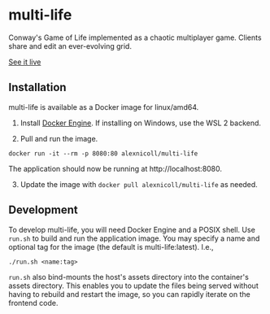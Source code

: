# multi-life

Conway's Game of Life implemented as a chaotic multiplayer game. Clients share and edit an ever-evolving grid.

[See it live](https://multi-life-qngr9.ondigitalocean.app/)

## Installation

multi-life is available as a Docker image for linux/amd64.

1. Install [Docker Engine](https://docs.docker.com/engine/). If installing on Windows, use the WSL 2 backend.

2. Pull and run the image.
```
docker run -it --rm -p 8080:80 alexnicoll/multi-life
```
The application should now be running at http://localhost:8080.

3. Update the image with `docker pull alexnicoll/multi-life` as needed.

## Development

To develop multi-life, you will need Docker Engine and a POSIX shell. Use `run.sh` to build and run the application image. You may specify a name and optional tag for the image (the default is multi-life:latest). I.e.,
```
./run.sh <name:tag>
```
`run.sh` also bind-mounts the host's assets directory into the container's assets directory. This enables you to update the files being served without having to rebuild and restart the image, so you can rapidly iterate on the frontend code.
